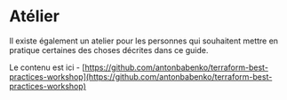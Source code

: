 # Atélier

Il existe également un atelier pour les personnes qui souhaitent mettre en pratique certaines des choses décrites dans ce guide.

Le contenu est ici - [https://github.com/antonbabenko/terraform-best-practices-workshop](https://github.com/antonbabenko/terraform-best-practices-workshop)
